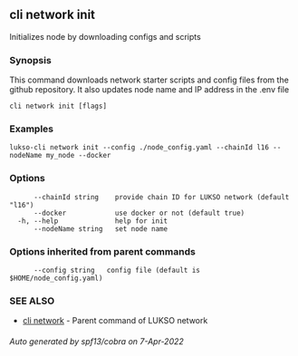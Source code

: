 ## cli network init

Initializes node by downloading configs and scripts

### Synopsis

This command downloads network starter scripts and config files
from the github repository. It also updates node name and IP address in the .env file

```
cli network init [flags]
```

### Examples

```
lukso-cli network init --config ./node_config.yaml --chainId l16 --nodeName my_node --docker
```

### Options

```
      --chainId string    provide chain ID for LUKSO network (default "l16")
      --docker            use docker or not (default true)
  -h, --help              help for init
      --nodeName string   set node name
```

### Options inherited from parent commands

```
      --config string   config file (default is $HOME/node_config.yaml)
```

### SEE ALSO

* [cli network](cli_network.md)	 - Parent command of LUKSO network

###### Auto generated by spf13/cobra on 7-Apr-2022
